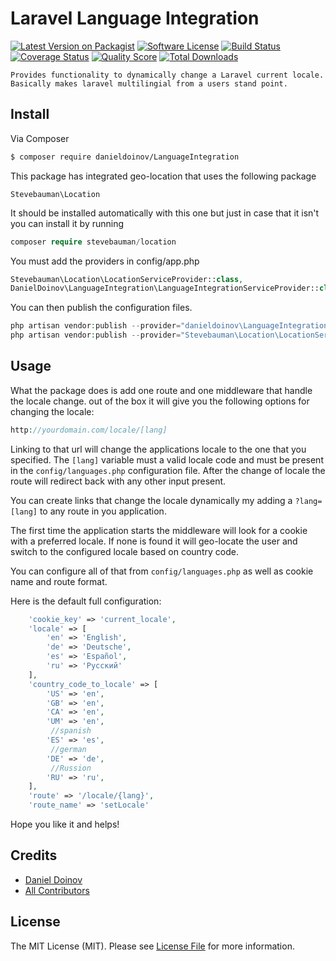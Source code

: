 # Laravel Language Integration

[![Latest Version on Packagist][ico-version]][link-packagist]
[![Software License][ico-license]](LICENSE.md)
[![Build Status][ico-travis]][link-travis]
[![Coverage Status][ico-scrutinizer]][link-scrutinizer]
[![Quality Score][ico-code-quality]][link-code-quality]
[![Total Downloads][ico-downloads]][link-downloads]
     
```Provides functionality to dynamically change a Laravel current locale. Basically makes laravel multilingial from a users stand point.```

## Install

Via Composer

``` bash
$ composer require danieldoinov/LanguageIntegration
```

This package has integrated geo-location that uses the following package

``Stevebauman\Location``

It should be installed automatically with this one but just in case that it isn't you can install it by running 

```php
composer require stevebauman/location

```
You must add the providers in config/app.php 

``` php
Stevebauman\Location\LocationServiceProvider::class,
DanielDoinov\LanguageIntegration\LanguageIntegrationServiceProvider::class
```
You can then publish the configuration files.

``` php
php artisan vendor:publish --provider="danieldoinov\LanguageIntegration\LanguageIntegrationProvider"
php artisan vendor:publish --provider="Stevebauman\Location\LocationServiceProvider"
```
## Usage

What the package does is add one route and one middleware that handle the locale change.
out of the box it will give you the following options for changing the locale: 

 ```php
http://yourdomain.com/locale/[lang]
```
Linking to that url will change the applications locale to the one that you specified. The ```[lang]``` variable must a valid locale code and must be present in the ```config/languages.php``` configuration file. After the change of locale the route will redirect back with any other input present. 

You can create links that change the locale dynamically my adding a ```?lang=[lang]``` to any route in you application. 

The first time the application starts the middleware will look for a cookie with a preferred locale. If none is found it will geo-locate the user and switch to the configured locale based on country code. 

You can configure all of that from   ```config/languages.php``` as well as cookie name and route format. 

Here is the default full configuration: 

```php
    'cookie_key' => 'current_locale',     
    'locale' => [
        'en' => 'English',
        'de' => 'Deutsche',
        'es' => 'Español',
        'ru' => 'Русский'
    ],
    'country_code_to_locale' => [
        'US' => 'en',
        'GB' => 'en',
        'CA' => 'en',
        'UM' => 'en',
         //spanish
        'ES' => 'es',
         //german
        'DE' => 'de',
         //Russion
        'RU' => 'ru',
    ],    
    'route' => '/locale/{lang}',
    'route_name' => 'setLocale'
```

Hope you like it and helps!

## Credits


- [Daniel Doinov][link-author]
- [All Contributors][link-contributors]

## License

The MIT License (MIT). Please see [License File](LICENSE.md) for more information.

[ico-version]: https://img.shields.io/packagist/v/danieldoinov/LanguageIntegration.svg?style=flat-square
[ico-license]: https://img.shields.io/badge/license-MIT-brightgreen.svg?style=flat-square
[ico-travis]: https://img.shields.io/travis/danieldoinov/LanguageIntegration/master.svg?style=flat-square
[ico-scrutinizer]: https://img.shields.io/scrutinizer/coverage/g/danieldoinov/LanguageIntegration.svg?style=flat-square
[ico-code-quality]: https://img.shields.io/scrutinizer/g/danieldoinov/LanguageIntegration.svg?style=flat-square
[ico-downloads]: https://img.shields.io/packagist/dt/danieldoinov/LanguageIntegration.svg?style=flat-square

[link-packagist]: https://packagist.org/packages/danieldoinov/LanguageIntegration
[link-travis]: https://travis-ci.org/danieldoinov/LanguageIntegration
[link-scrutinizer]: https://scrutinizer-ci.com/g/danieldoinov/LanguageIntegration/code-structure
[link-code-quality]: https://scrutinizer-ci.com/g/danieldoinov/LanguageIntegration
[link-downloads]: https://packagist.org/packages/danieldoinov/LanguageIntegration
[link-author]: https://github.com/danieldoinov
[link-contributors]: ../../contributors
